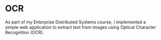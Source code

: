 # OCR
As part of my Enterprise Distributed Systems course, I implemented a simple web application to extract text from images using Optical Character Recognition (OCR).
